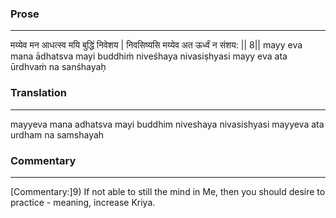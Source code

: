 ### Prose 
 --- 
मय्येव मन आधत्स्व मयि बुद्धिं निवेशय |
निवसिष्यसि मय्येव अत ऊर्ध्वं न संशय: || 8||
mayy eva mana ādhatsva mayi buddhiṁ niveśhaya
nivasiṣhyasi mayy eva ata ūrdhvaṁ na sanśhayaḥ

### Translation 
 --- 
mayyeva mana adhatsva mayi buddhim niveshaya nivasishyasi mayyeva ata urdham na samshayah

### Commentary 
 --- 
[Commentary:]9) If not able to still the mind in Me, then you should desire to practice - meaning, increase Kriya.